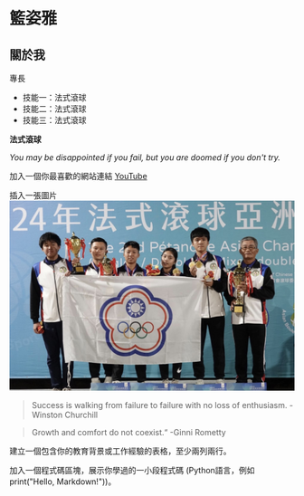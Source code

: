 # 籃姿雅

## 關於我

專長
* 技能一：法式滾球
* 技能二：法式滾球
* 技能三：法式滾球

**法式滾球**

*You may be disappointed if you fail, but you are doomed if you don't try.*

加入一個你最喜歡的網站連結
[YouTube](https://www.youtube.com/)

插入一張圖片
![Petanque](Petanque.jpeg)

>Success is walking from failure to failure with no loss of enthusiasm. -Winston Churchill

>Growth and comfort do not coexist.“ -Ginni Rometty

建立一個包含你的教育背景或工作經驗的表格，至少兩列兩行。

加入一個程式碼區塊，展示你學過的一小段程式碼 (Python語言，例如 print("Hello, Markdown!"))。


